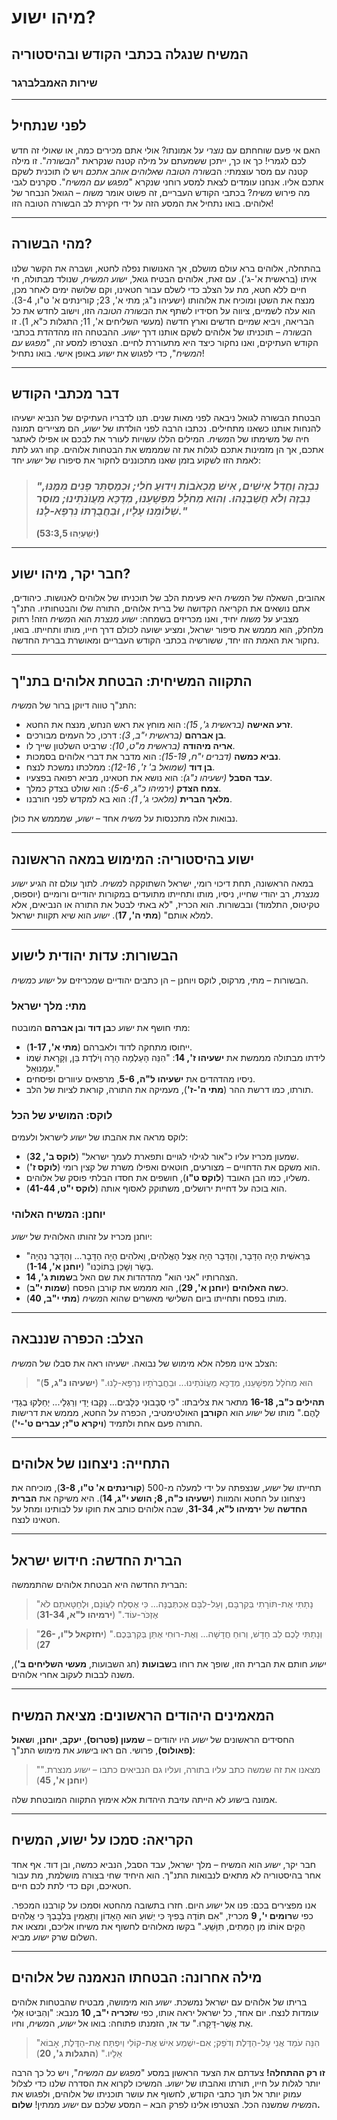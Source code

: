 # מיהו ישוע?

## המשיח שנגלה בכתבי הקודש ובהיסטוריה

### שירות האמבלברגר

---

## לפני שנתחיל

האם אי פעם שוחחתם עם _נוצרי_ על אמונתו? אולי אתם מכירים כמה, או שאולי זה חדש לכם לגמרי! כך או כך, ייתכן ששמעתם על מילה קטנה שנקראת "_הבשורה_". זו מילה קטנה עם מסר עוצמתי: ה*בשורה הטובה* ש*אלוהים אוהב אתכם* ויש לו תוכנית לשקם אתכם אליו. אנחנו עומדים לצאת למסע רוחני שנקרא "_מפגש עם המשיח_". סקרנים לגבי מה פירוש _משיח_? בכתבי הקודש העבריים, זה פשוט אומר _משוח_ – הגואל הנבחר של אלוהים. בואו נתחיל את המסע הזה על ידי חקירת לב הבשורה הטובה הזו!

---

## מהי הבשורה?

בהתחלה, אלוהים ברא עולם מושלם, אך האנושות נפלה לחטא, ושברה את הקשר שלנו איתו (בראשית א'-ג'). עם זאת, אלוהים הבטיח גואל, _ישוע המשיח_, שנולד מבתולה, חי חיים ללא חטא, מת על הצלב כדי לשלם עבור חטאינו, וקם שלושה ימים לאחר מכן, מנצח את השטן ומוכיח את אלוהותו (ישעיהו נ"ג; מתי א', 23; קורינתים א' ט"ו, 3-4). הוא עלה לשמיים, ציווה על חסידיו לשתף את ה*בשורה הטובה* הזו, וישוב לחדש את כל הבריאה, ויביא שמיים חדשים וארץ חדשה (מעשי השליחים א', 11; התגלות כ"א, 1). זו ה*בשורה* – תוכניתו של אלוהים לשקם אותנו דרך _ישוע_. ההבטחה הזו מהדהדת בכתבי הקודש העתיקים, ואנו נחקור כיצד היא מתעוררת לחיים. הצטרפו למסע זה, "_מפגש עם המשיח_", כדי לפגוש את _ישוע_ באופן אישי. בואו נתחיל!

---

## דבר מכתבי הקודש

הבטחת הבשורה לגואל ניבאה לפני מאות שנים. תנו לדבריו העתיקים של הנביא ישעיהו להנחות אותנו כשאנו מתחילים. נכתבו הרבה לפני הולדתו של _ישוע_, הם מציירים תמונה חיה של משימתו של ה*משיח*. המילים הללו עשויות לעורר את לבכם או אפילו לאתגר אתכם, אך הן מזמינות אתכם לגלות את זה שמממש את הבטחות אלוהים. קחו רגע לתת לאמת הזו לשקוע בזמן שאנו מתכוננים לחקור את סיפורו של _ישוע_ יחד:

> ### _"נִבְזֶה וַחֲדַל אִישִׁים, אִישׁ מַכְאֹבוֹת וִידוּעַ חֹלִי; וּכְמַסְתֵּר פָּנִים מִמֶּנּוּ, נִבְזֶה וְלֹא חֲשַׁבְנֻהוּ. וְהוּא מְחֹלָל מִפְּשָׁעֵנוּ, מְדֻכָּא מֵעֲוֺנֹתֵינוּ; מוּסַר שְׁלוֹמֵנוּ עָלָיו, וּבַחֲבֻרָתוֹ נִרְפָּא-לָנוּ."_
>
> **(יְשַׁעְיָהוּ 53:3,5)**

---

## חבר יקר, מיהו ישוע?

אהובים, השאלה של ה*משיח* היא פעימת הלב של תוכניתו של אלוהים לאנושות. כיהודים, אתם נושאים את הקריאה הקדושה של ברית אלוהים, התורה שלו והבטחותיו. התנ"ך מצביע על _משוח_ יחיד, ואנו מכריזים בשמחה: _ישוע מנצרת_ הוא ה*משיח* הזה! רחוק מלחלק, הוא מממש את סיפור ישראל, ומציע ישועה לכולם דרך חייו, מותו ותחייתו. בואו, נחקור את האמת הזו יחד, ששורשיה בכתבי הקודש העבריים ומאושרת בברית החדשה.

---

## התקווה המשיחית: הבטחת אלוהים בתנ"ך

התנ"ך טווה דיוקן ברור של ה*משיח*:

- **זרע האישה** _(בראשית ג', 15)_: הוא מוחץ את ראש הנחש, מנצח את החטא.
- **בן אברהם** _(בראשית י"ב, 3)_: דרכו, כל העמים מבורכים.
- **אריה מיהודה** _(בראשית מ"ט, 10)_: שרביט השלטון שייך לו.
- **נביא כמשה** _(דברים י"ח, 15-19)_: הוא מדבר את דברי אלוהים בסמכות.
- **בן דוד** _(שמואל ב' ז', 12-16)_: ממלכתו נמשכת לנצח.
- **עבד הסבל** _(ישעיהו נ"ג)_: הוא נושא את חטאינו, מביא רפואה בפצעיו.
- **צמח הצדק** _(ירמיהו כ"ג, 5-6)_: הוא שולט בצדק כמלך.
- **מלאך הברית** _(מלאכי ג', 1)_: הוא בא למקדש לפני חורבנו.

נבואות אלה מתכנסות על _משיח_ אחד – _ישוע_, שמממש את כולן.

---

## ישוע בהיסטוריה: המימוש במאה הראשונה

במאה הראשונה, תחת דיכוי רומי, ישראל השתוקקה ל*משיח*. לתוך עולם זה הגיע _ישוע מנצרת_, רב יהודי שחייו, ניסיו, מותו ותחייתו מתועדים במקורות יהודיים ורומיים (יוספוס, טקיטוס, התלמוד) ובבשורות. הוא הכריז, "לא באתי לבטל את התורה או הנביאים, אלא למלא אותם" (**מתי ה', 17**). _ישוע_ הוא שיא תקוות ישראל.

---

## הבשורות: עדות יהודית לישוע

הבשורות – מתי, מרקוס, לוקס ויוחנן – הן כתבים יהודיים שמכריזים על _ישוע_ כ*משיח*.

### מתי: מלך ישראל

מתי חושף את _ישוע_ כ**בן דוד** ו**בן אברהם** המובטח:

- ייחוסו מתחקה לדוד ולאברהם (**מתי א', 1-17**).
- לידתו מבתולה מממשת את **ישעיהו ז', 14**: "הִנֵּה הָעַלְמָה הָרָה וְיֹלֶדֶת בֵּן, וְקָרָאת שְׁמוֹ עִמָּנוּאֵל."
- ניסיו מהדהדים את **ישעיהו ל"ה, 5-6**, מרפאים עיוורים ופיסחים.
- תורתו, כמו דרשת ההר (**מתי ה'-ז'**), מעמיקה את התורה, קוראת לציות של הלב.

### לוקס: המושיע של הכל

לוקס מראה את אהבתו של _ישוע_ לישראל ולעמים:

- שמעון מכריז עליו כ"אור לגילוי לגויים ותפארת לעמך ישראל" (**לוקס ב', 32**).
- הוא משקם את הדחויים – מצורעים, חוטאים ואפילו משרת של קצין רומי (**לוקס ז'**).
- משליו, כמו הבן האובד (**לוקס ט"ו**), חושפים את חסדו הבלתי פוסק של אלוהים.
- הוא בוכה על דחיית ירושלים, משתוקק לאסוף אותה (**לוקס י"ט, 41-44**).

### יוחנן: המשיח האלוהי

יוחנן מכריז על זהותו האלוהית של _ישוע_:

- "בְּרֵאשִׁית הָיָה הַדָּבָר, וְהַדָּבָר הָיָה אֵצֶל הָאֱלֹהִים, וֵאלֹהִים הָיָה הַדָּבָר... וְהַדָּבָר נִהְיָה בָשָׂר וְשָׁכַן בְּתוֹכֵנוּ" (**יוחנן א', 1-14**).
- הצהרותיו "אני הוא" מהדהדות את שם האל ב**שמות ג', 14**.
- כ**שה האלוהים** (**יוחנן א', 29**), הוא מממש את קורבן הפסח (**שמות י"ב**).
- מותו בפסח ותחייתו ביום השלישי מאשרים שהוא ה*משיח* (**מתי י"ב, 40**).

---

## הצלב: הכפרה שננבאה

הצלב אינו מפלה אלא מימוש של נבואה. ישעיהו ראה את סבלו של ה*משיח*:

> "הוּא מְחֹלָל מִפְּשָׁעֵנוּ, מְדֻכָּא מֵעֲו‍ֹנֹתֵינוּ... וּבַחֲבֻרֹתָיו נִרְפָּא-לָנוּ." (**ישעיהו נ"ג, 5**)

**תהילים כ"ב, 16-18** מתאר את צליבתו: "כִּי סְבָבוּנִי כְּלָבִים... נָקְבוּ יָדַי וְרַגְלָי... יְחַלְּקוּ בְגָדַי לָהֶם." מותו של _ישוע_ הוא ה**קורבן** האולטימטיבי, הכפרה על החטא, מממש את דרישות התורה פעם אחת ולתמיד (**ויקרא ט"ז; עברים ט'-י'**).

---

## התחייה: ניצחונו של אלוהים

תחייתו של _ישוע_, שנצפתה על ידי למעלה מ-500 (**קורינתים א' ט"ו, 3-8**), מוכיחה את ניצחונו על החטא והמוות (**ישעיהו כ"ה, 8; הושע י"ג, 14**). היא משיקה את **הברית החדשה** של **ירמיהו ל"א, 31-34**, שבה אלוהים כותב את חוקו על לבותינו ומחל על חטאינו לנצח.

---

## הברית החדשה: חידוש ישראל

הברית החדשה היא הבטחת אלוהים שהתממשה:

> "נָתַתִּי אֶת-תּוֹרָתִי בְּקִרְבָּם, וְעַל-לִבָּם אֶכְתְּבֶנָּה... כִּי אֶסְלַח לַעֲו‍ֹנָם, וּלְחַטָּאתָם לֹא אֶזְכֹּר-עוֹד." (**ירמיהו ל"א, 31-34**)

> "וְנָתַתִּי לָכֶם לֵב חָדָשׁ, וְרוּחַ חֲדָשָׁה... וְאֶת-רוּחִי אֶתֵּן בְּקִרְבְּכֶם." (**יחזקאל ל"ו, 26-27**)

_ישוע_ חותם את הברית הזו, שופך את רוחו ב**שבועות** (חג השבועות, **מעשי השליחים ב'**), משנה לבבות לעקוב אחרי אלוהים.

---

## המאמינים היהודים הראשונים: מציאת המשיח

החסידים הראשונים של _ישוע_ היו יהודים – **שמעון (פטרוס)**, **יעקב**, **יוחנן**, ו**שאול (פאולוס)**, פרושי. הם ראו ב*ישוע* את מימוש התנ"ך:

> "מצאנו את זה שמשה כתב עליו בתורה, ועליו גם הנביאים כתבו – _ישוע_ מנצרת." (**יוחנן א', 45**)

אמונה ב*ישוע* לא הייתה עזיבת היהדות אלא אימוץ התקווה המובטחת שלה.

---

## הקריאה: סמכו על ישוע, המשיח

חבר יקר, _ישוע_ הוא המשיח – מלך ישראל, עבד הסבל, הנביא כמשה, ובן דוד. אף אחד אחר בהיסטוריה לא מתאים לנבואות התנ"ך. הוא היחיד שחי בצורה מושלמת, מת עבור חטאיכם, וקם כדי לתת לכם חיים.

אנו מפצירים בכם: פנו אל _ישוע_ היום. חזרו בתשובה מהחטא וסמכו על קורבנו המכפר. כפי ש**רומים י', 9** מכריז, "אִם תּוֹדֶה בְּפִיךָ כִּי יֵשׁוּעַ הוּא הָאָדוֹן וְתַאֲמִין בִּלְבָבְךָ כִּי אֱלֹהִים הֵקִים אוֹתוֹ מִן הַמֵּתִים, תִּוָּשֵׁעַ." בקשו מאלוהים לחשוף את משיחו אליכם, ומצאו את השלום שרק _ישוע_ מביא.

---

## מילה אחרונה: הבטחתו הנאמנה של אלוהים

בריתו של אלוהים עם ישראל נמשכת. _ישוע_ הוא מימושה, מבטיח שהבטחות אלוהים עומדות לנצח. יום אחד, כל ישראל יראה אותו, כפי ש**זכריה י"ב, 10** מנבא: "וְהִבִּיטוּ אֵלַי אֵת אֲשֶׁר-דָּקָרוּ." עד אז, הזמנתו פתוחה: בואו אל _ישוע_, ה*משיח*, וחיו.

> "הִנֵּה עֹמֵד אֲנִי עַל-הַדֶּלֶת וְדֹפֵק; אִם-יִשְׁמַע אִישׁ אֶת-קוֹלִי וְיִפְתַּח אֶת-הַדֶּלֶת, אָבוֹא אֵלָיו." (**התגלות ג', 20**)

**זו רק ההתחלה!** צעדתם את הצעד הראשון במסע "_מפגש עם המשיח_", ויש כל כך הרבה יותר לגלות על חייו, תורתו ואהבתו של _ישוע_. המשיכו לקרוא את הסדרה שלנו כדי לצלול עמוק יותר אל תוך כתבי הקודש, לחשוף את עושר תוכניתו של אלוהים, ולפגוש את ה*משיח* שמשנה הכל. הצטרפו אלינו לפרק הבא – המסע שלכם עם _ישוע_ ממתין! **שלום.**
